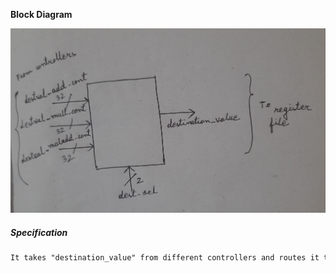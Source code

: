 __Block Diagram__

<p align="center">
  <img src="./Block_Diagram.jpg?raw=true" alt="Block_Diagram"/>
</p>

##### Specification
```diff prompt
It takes "destination_value" from different controllers and routes it to "destination_value" of register file
```
